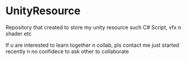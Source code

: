 # UnityResource

Repository that created to store my unity resource
such C# Script, vfx n shader etc

If u are interested to learn together n collab,
pls contact me
just started recently n no confidece to ask other to collaborate
